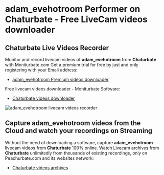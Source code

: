 # adam_evehotroom Performer on Chaturbate - Free LiveCam videos downloader

## Chaturbate Live Videos Recorder

Monitor and record livecam videos of **adam_evehotroom** from **Chaturbate** with Moniturbate.com
Get a premium trial for free by just and only registering with your Email address:
* [adam_evehotroom Premium videos downloader](https://moniturbate.com/request-demo-licence-key.html)

Free livecam videos downloader - Moniturbate Software:
* [Chaturbate videos downloader](https://moniturbate.com/moniturbate-download-software.html)

![adam_evehotroom livecam videos recorder](https://peachurnet.com/templates/moniturbate-software.png)


## Capture adam_evehotroom videos from the Cloud and watch your recordings on Streaming

Without the need of downloading a software, capture **adam_evehotroom** livecam videos from **Chaturbate** 100% online.
Watch Livecam archives from **Chaturbate** unlimitedly from thousands of existing recordings, only on Peachurbate.com and its websites network:
* [Chaturbate videos archives](https://peachurnet.com/)